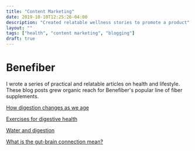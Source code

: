 ```yaml
---
title: "Content Marketing"
date: 2019-10-10T12:25:26-04:00
description: "Created relatable wellness stories to promote a product"
layout: ""
tags: ["health", "content marketing", "blogging"]
draft: true
---
```


# Benefiber

I wrote a series of practical and relatable articles on health and lifestyle. These blog posts grew organic reach for Benefiber's popular line of fiber supplements.

[How digestion changes as we age](https://www.benefiber.com/fiber-in-your-life/fiber-and-wellness/aging-and-digestion/)

[Exercises for digestive health](https://www.benefiber.com/fiber-in-your-life/fiber-and-wellness/exercises-for-digestive-health/)

[Water and digestion](https://www.benefiber.com/fiber-in-your-life/fiber-and-wellness/water-and-digestion/)

[What is the gut-brain connection mean?](https://www.benefiber.com/digestive-health/gut-health-101/what-is-gut-brain-connection/)




